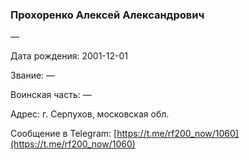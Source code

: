 ### Прохоренко Алексей Александрович

—

Дата рождения: 2001-12-01

Звание: —

Воинская часть: —

Адрес: г. Серпухов, московская обл.

Сообщение в Telegram: [https://t.me/rf200_now/1060](https://t.me/rf200_now/1060)
